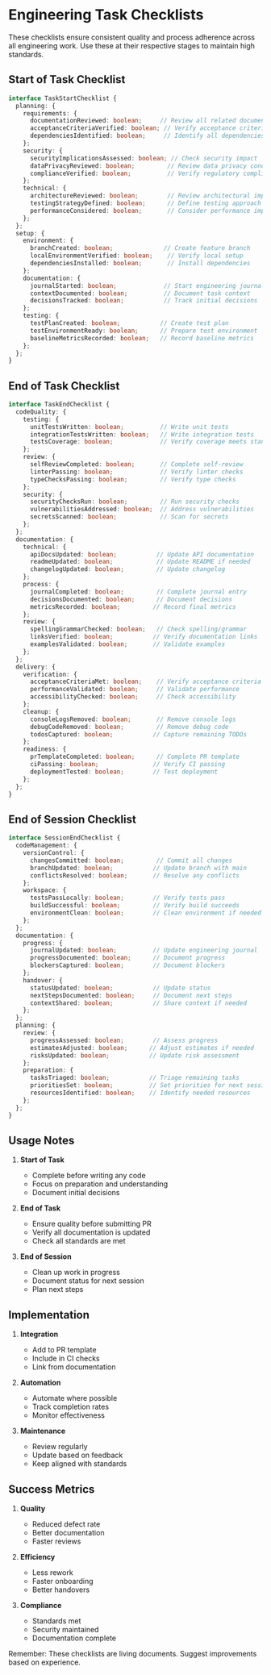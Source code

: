 # Engineering Task Checklists

These checklists ensure consistent quality and process adherence across all engineering work. Use these at their respective stages to maintain high standards.

## Start of Task Checklist

```typescript
interface TaskStartChecklist {
  planning: {
    requirements: {
      documentationReviewed: boolean;     // Review all related documentation
      acceptanceCriteriaVerified: boolean; // Verify acceptance criteria
      dependenciesIdentified: boolean;     // Identify all dependencies
    };
    security: {
      securityImplicationsAssessed: boolean; // Check security impact
      dataPrivacyReviewed: boolean;         // Review data privacy concerns
      complianceVerified: boolean;          // Verify regulatory compliance
    };
    technical: {
      architectureReviewed: boolean;        // Review architectural impact
      testingStrategyDefined: boolean;      // Define testing approach
      performanceConsidered: boolean;       // Consider performance impacts
    };
  };
  setup: {
    environment: {
      branchCreated: boolean;              // Create feature branch
      localEnvironmentVerified: boolean;    // Verify local setup
      dependenciesInstalled: boolean;       // Install dependencies
    };
    documentation: {
      journalStarted: boolean;             // Start engineering journal entry
      contextDocumented: boolean;          // Document task context
      decisionsTracked: boolean;           // Track initial decisions
    };
    testing: {
      testPlanCreated: boolean;           // Create test plan
      testEnvironmentReady: boolean;      // Prepare test environment
      baselineMetricsRecorded: boolean;   // Record baseline metrics
    };
  };
}
```

## End of Task Checklist

```typescript
interface TaskEndChecklist {
  codeQuality: {
    testing: {
      unitTestsWritten: boolean;          // Write unit tests
      integrationTestsWritten: boolean;   // Write integration tests
      testsCoverage: boolean;             // Verify coverage meets standards
    };
    review: {
      selfReviewCompleted: boolean;       // Complete self-review
      linterPassing: boolean;             // Verify linter checks
      typeChecksPassing: boolean;         // Verify type checks
    };
    security: {
      securityChecksRun: boolean;         // Run security checks
      vulnerabilitiesAddressed: boolean;  // Address vulnerabilities
      secretsScanned: boolean;            // Scan for secrets
    };
  };
  documentation: {
    technical: {
      apiDocsUpdated: boolean;           // Update API documentation
      readmeUpdated: boolean;            // Update README if needed
      changelogUpdated: boolean;         // Update changelog
    };
    process: {
      journalCompleted: boolean;         // Complete journal entry
      decisionsDocumented: boolean;      // Document decisions
      metricsRecorded: boolean;         // Record final metrics
    };
    review: {
      spellingGrammarChecked: boolean;   // Check spelling/grammar
      linksVerified: boolean;           // Verify documentation links
      examplesValidated: boolean;       // Validate examples
    };
  };
  delivery: {
    verification: {
      acceptanceCriteriaMet: boolean;    // Verify acceptance criteria
      performanceValidated: boolean;     // Validate performance
      accessibilityChecked: boolean;     // Check accessibility
    };
    cleanup: {
      consoleLogsRemoved: boolean;       // Remove console logs
      debugCodeRemoved: boolean;         // Remove debug code
      todosCaptured: boolean;           // Capture remaining TODOs
    };
    readiness: {
      prTemplateCompleted: boolean;      // Complete PR template
      ciPassing: boolean;               // Verify CI passing
      deploymentTested: boolean;        // Test deployment
    };
  };
}
```

## End of Session Checklist

```typescript
interface SessionEndChecklist {
  codeManagement: {
    versionControl: {
      changesCommitted: boolean;         // Commit all changes
      branchUpdated: boolean;           // Update branch with main
      conflictsResolved: boolean;       // Resolve any conflicts
    };
    workspace: {
      testsPassLocally: boolean;        // Verify tests pass
      buildSuccessful: boolean;         // Verify build succeeds
      environmentClean: boolean;        // Clean environment if needed
    };
  };
  documentation: {
    progress: {
      journalUpdated: boolean;          // Update engineering journal
      progressDocumented: boolean;      // Document progress
      blockersCaptured: boolean;        // Document blockers
    };
    handover: {
      statusUpdated: boolean;           // Update status
      nextStepsDocumented: boolean;     // Document next steps
      contextShared: boolean;           // Share context if needed
    };
  };
  planning: {
    review: {
      progressAssessed: boolean;        // Assess progress
      estimatesAdjusted: boolean;      // Adjust estimates if needed
      risksUpdated: boolean;           // Update risk assessment
    };
    preparation: {
      tasksTriaged: boolean;           // Triage remaining tasks
      prioritiesSet: boolean;          // Set priorities for next session
      resourcesIdentified: boolean;    // Identify needed resources
    };
  };
}
```

## Usage Notes

1. **Start of Task**
   - Complete before writing any code
   - Focus on preparation and understanding
   - Document initial decisions

2. **End of Task**
   - Ensure quality before submitting PR
   - Verify all documentation is updated
   - Check all standards are met

3. **End of Session**
   - Clean up work in progress
   - Document status for next session
   - Plan next steps

## Implementation

1. **Integration**
   - Add to PR template
   - Include in CI checks
   - Link from documentation

2. **Automation**
   - Automate where possible
   - Track completion rates
   - Monitor effectiveness

3. **Maintenance**
   - Review regularly
   - Update based on feedback
   - Keep aligned with standards

## Success Metrics

1. **Quality**
   - Reduced defect rate
   - Better documentation
   - Faster reviews

2. **Efficiency**
   - Less rework
   - Faster onboarding
   - Better handovers

3. **Compliance**
   - Standards met
   - Security maintained
   - Documentation complete

Remember: These checklists are living documents. Suggest improvements based on experience.
